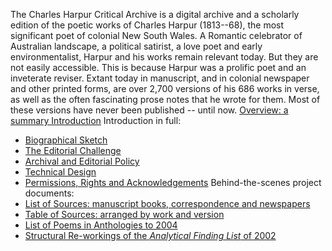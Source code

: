 The Charles Harpur Critical Archive is a digital archive and a 
scholarly edition of the poetic works of Charles Harpur (1813--68), the 
most significant poet of colonial New South Wales. A Romantic celebrator 
of Australian landscape, a political satirist, a love poet and early 
environmentalist, Harpur and his works remain relevant today. But they 
are not easily accessible.
   This is because Harpur was a prolific poet and an inveterate reviser. 
Extant today in manuscript, and in colonial newspaper and other printed 
forms, are over 2,700 versions of his 686 works in verse, as well as the 
often fascinating prose notes that he wrote for them. Most of these 
versions have never been published -- until now.
[Overview: a summary Introduction](31)
Introduction in full:
  * [Biographical Sketch](33)
  * [The Editorial Challenge](36)
  * [Archival and Editorial Policy](32)
  * [Technical Design](35)
  * [Permissions, Rights and Acknowledgements](34)
Behind-the-scenes project documents:
  * [List of Sources: manuscript books, correspondence and newspapers](37)
  * [Table of Sources: arranged by work and version](/harpur/works?projid=english/harpur)
  * [List of Poems in Anthologies to 2004](38)
  * [Structural Re-workings of the *Analytical Finding List* of 2002](10)
